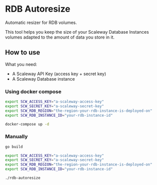 # RDB Autoresize

Automatic resizer for RDB volumes.

This tool helps you keep the size of your Scaleway Database Instances volumes adapted to the
amount of data you store in it.

## How to use

What you need:

- A Scaleway API Key (access key + secret key)
- A Scaleway Database instance

### Using docker compose

```bash
export SCW_ACCESS_KEY="a-scaleway-access-key"
export SCW_SECRET_KEY="a-scaleway-secret-key"
export SCW_RDB_REGION="the-region-your-rdb-instance-is-deployed-on"
export SCW_RDB_INSTANCE_ID="your-rdb-instance-id"

docker-compose up -d
```

### Manually

```bash
go build

export SCW_ACCESS_KEY="a-scaleway-access-key"
export SCW_SECRET_KEY="a-scaleway-secret-key"
export SCW_RDB_REGION="the-region-your-rdb-instance-is-deployed-on"
export SCW_RDB_INSTANCE_ID="your-rdb-instance-id"

./rdb-autoresize
```

